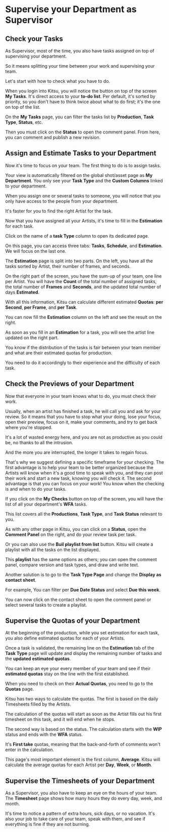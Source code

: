 # Supervise your Department as Supervisor

## Check your Tasks

As Supervisor, most of the time, you also have tasks assigned on top of supervising your department.

So it means splitting your time between your work and supervising your team.

Let's start with how to check what you have to do.

When you login into Kitsu, you will notice the button on top of the screen **My Tasks**. 
It's direct access to your **to-do list**. Per default, it's sorted by priority, so you don't have to think twice about what to do first; it's the one on top of the list.

On the **My Tasks** page, you can filter the tasks list by **Production**, **Task Type**, **Status**, etc. 

Then you must click on the **Status** to open the comment panel. From here, you can comment and publish a new revision.


## Assign and Estimate Tasks to your Department

Now it's time to focus on your team. The first thing to do is to assign tasks.

Your view is automatically filtered on the global shot/asset page as **My Department**. You only see your **Task Type** and the **Custom Columns** linked to your department.

When you assign one or several tasks to someone, you will notice that you only have access to the people from your department. 

It's faster for you to find the right Artist for the task.

Now that you have assigned all your Artists, it's time to fill in the **Estimation** for each task.

Click on the name of a **task Type** column to open its dedicated page.

On this page, you can access three tabs: **Tasks**, **Schedule**, and **Estimation**. We will focus on the last one.

The **Estimation** page is split into two parts. On the left, you have all the tasks sorted by Artist, their number of frames, and seconds.

On the right part of the screen, you have the sum-up of your team, one line per Artist. You will have the **Count** of the total number of assigned tasks, the total number of **Frames** and **Seconds**, and the updated total number of days **Estimated**.

With all this information, Kitsu can calculate different estimated **Quotas**: **per Second**, **per Frame**, and **per Task**.

You can now fill the **Estimation** column on the left and see the result on the right.

As soon as you fill in an **Estimation** for a task, you will see the artist line updated on the right part.

You know if the distribution of the tasks is fair between your team member and what are their estimated quotas for production. 

You need to do it accordingly to their experience and the difficulty of each task.


## Check the Previews of your Department

Now that everyone in your team knows what to do, you must check their work.

Usually, when an artist has finished a task, he will call you and ask for your review.
So it means that you have to stop what your doing, lose your focus, open their preview, focus on it, make your comments, and try to get back where you're stopped.

It's a lot of wasted energy here, and you are not as productive as you could be, no thanks to all the intrusion.

And the more you are interrupted, the longer it takes to regain focus.

That's why we suggest defining a specific timeframe for your checking. The first advantage is to help your team to be better organized because the Artists will know when it's a good time to speak with you, and they can post their work and start a new task, knowing you will check it.
The second advantage is that you can focus on your work! You know when the checking is and when to do your tasks. 

If you click on the **My Checks** button on top of the screen, you will have the list of all your department's **WFA** tasks.

This list covers all the **Productions**, **Task Type**, and **Task Status** relevant to you.

As with any other page in Kitsu, you can click on a **Status**, open the **Comment Panel** on the right, and do your review task per task.

Or you can also use the **Buil playlist from list** button. Kitsu will create a playlist with all the tasks on the list displayed.

This **playlist** has the same options as others; you can open the comment panel, compare version and task types, and draw and write text.

Another solution is to go to the **Task Type Page** and change the **Display as contact sheet**.

For example, You can filter per **Due Date Status** and select **Due this week**.

You can now click on the contact sheet to open the comment panel or select several tasks to create a playlist.


## Supervise the Quotas of your Department

At the beginning of the production, while you set estimation for each task, you also define estimated quotas for each of your Artists.

Once a task is validated, the remaining line on the **Estimation** tab of the **Task Type** page will update and display the remaining number of tasks and the **updated estimated quotas**.

You can keep an eye your every member of your team and see if their **estimated quotas** stay on the line with the first established.

When you need to check on their **Actual Quotas**, you need to go to the **Quotas** page. 

Kitsu has two ways to calculate the quotas. The first is based on the daily Timesheets filled by the Artists.

The calculation of the quotas will start as soon as the Artist fills out his first timesheet on this task, and it will end when he stops.

The second way is based on the status. The calculation starts with the **WIP** status and ends with the **WFA** status.

It's **First take** quotas, meaning that the back-and-forth of comments won't enter in the calculation.

This page's most important element is the first column, **Average**. Kitsu will calculate the average quotas for each Artist per **Day**, **Week**, or **Month**.


## Supervise the Timesheets of your Department

As a Supervisor, you also have to keep an eye on the hours of your team. The **Timesheet** page shows how many hours they do every day, week, and month. 

It's time to notice a pattern of extra hours, sick days, or no vacation. It's also your job to take care of your team, speak with them, and see if everything is fine if they are not burning.

